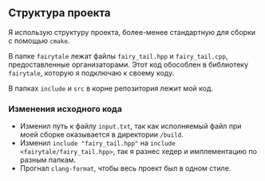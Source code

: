 ## Структура проекта

Я использую структуру проекта, более-менее стандартную для сборки с помощью `cmake`.

В папке `fairytale` лежат файлы `fairy_tail.hpp` и `fairy_tail.cpp`, предоставленные организаторами. Этот код обособлен в библиотеку `fairytale`, которую я подключаю к своему коду.

В папках `include` и `src` в корне репозитория лежит мой код.

### Изменения исходного кода

- Изменил путь к файлу `input.txt`, так как исполняемый файл при моей сборке оказывается в директории `/build`.
- Изменил `include "fairy_tail.hpp"` на `include <fairytale/fairy_tail.hpp>`, так я разнес хедер и имплементацию по разным папкам.
- Прогнал `clang-format`, чтобы весь проект был в одном стиле.
